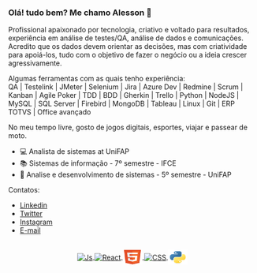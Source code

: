 
### Olá! tudo bem? Me chamo Alesson 👋

Profissional apaixonado por tecnologia, criativo e voltado para resultados, experiência em análise de testes/QA, análise de dados e comunicações. Acredito que os dados devem orientar as decisões, mas com criatividade para apoiá-los, tudo com o objetivo de fazer o negócio ou a ideia crescer agressivamente.

Algumas ferramentas com as quais tenho experiência:<br>
QA | Testelink | JMeter | Selenium | Jira | Azure Dev | Redmine | Scrum | Kanban | Agile Poker | TDD | BDD | Gherkin | Trello | Python | NodeJS | MySQL | SQL Server | Firebird | MongoDB | Tableau | Linux | Git | ERP TOTVS | Office avançado 

No meu tempo livre, gosto de jogos digitais, esportes, viajar e passear de moto.

- 💻 Analista de sistemas at UniFAP
- 📚 Sistemas de informação - 7º semestre - IFCE
- 🔭 Analise e desenvolvimento de sistemas - 5º semestre - UniFAP

Contatos:

- [Linkedin](https://www.linkedin.com/in/alessonsousa/)
- [Twitter](https://twitter.com/alessonsousa00)
- [Instagram](https://www.instagram.com/alessonsousa20/)
- [E-mail](mailto:alessonsousaviana@gmail.com)

<div align="center">
  <a href="https://github.com/alessonsousa">
</div>
  <div align="center" style="display: inline_block"><br>
  <img align="center" alt="Js" height="30" width="40" src="https://www.svgrepo.com/show/303388/java-4-logo.svg">
  <img align="center" alt="React" height="30" width="40" src="https://cdn-icons-png.flaticon.com/512/2906/2906274.png">
  <img align="center" alt="HTML" height="30" width="40" src="https://raw.githubusercontent.com/devicons/devicon/master/icons/html5/html5-original.svg">
  <img align="center" alt="CSS" height="30" width="40" src="https://www.clipartmax.com/png/full/240-2409409_c-programming-icon-c-programming-language-icon.png">
  <img align="center" alt="Python" height="30" width="40" src="https://raw.githubusercontent.com/devicons/devicon/master/icons/python/python-original.svg">
</div>
 <br>
  
  <!--
<div align="center"> 
  <a href="https://www.instagram.com/alessonsousa20/" target="_blank"><img src="https://img.shields.io/badge/-Instagram-%23E4405F?style=for-the-badge&logo=instagram&logoColor=white" target="_blank"></a>
  <a href = "mailto:alessonsousaviana@gmail.com"><img src="https://img.shields.io/badge/-Gmail-%23333?style=for-the-badge&logo=gmail&logoColor=white" target="_blank"></a>
  <a href="https://www.linkedin.com/in/alessonsousa/" target="_blank"><img src="https://img.shields.io/badge/-LinkedIn-%230077B5?style=for-the-badge&logo=linkedin&logoColor=white" target="_blank"></a> 
  
 ![Snake animation](https://github.com/rafaballerini/rafaballerini/blob/output/github-contribution-grid-snake.svg)
  -->
</div>
